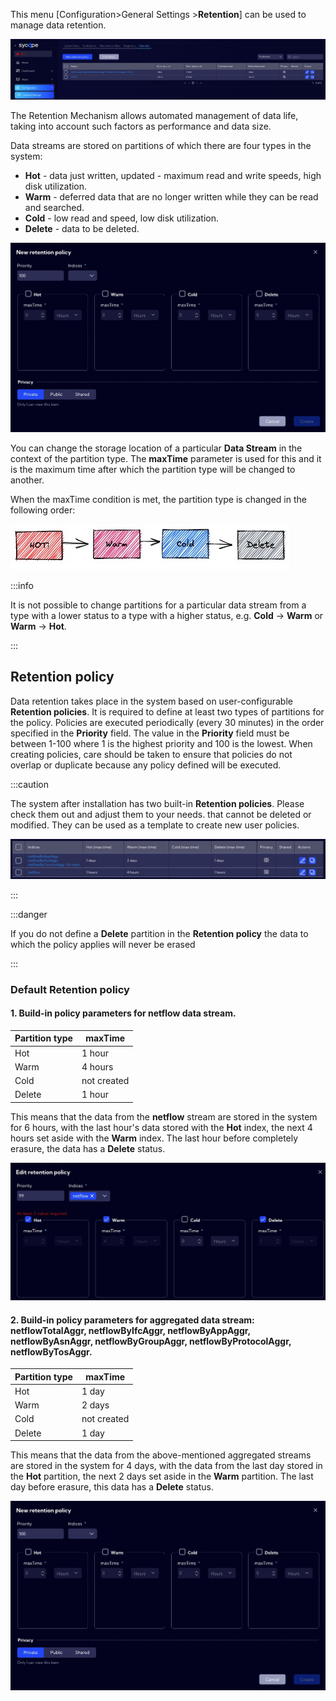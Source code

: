This menu [Configuration>General Settings >**Retention**] can be used to manage data retention. 

![image-20221025090418218](Retention_assets/image-20221025090418218.png)

The Retention Mechanism allows automated management of data life, taking into account such factors as performance and data size.

Data streams are stored on partitions of which there are four types in the system:

- **Hot** - data just written, updated - maximum read and write speeds, high disk
  utilization.
- **Warm** - deferred data that are no longer written while they can be read and searched.
- **Cold** - low read and speed, low disk utilization.
- **Delete** - data to be deleted.

![image-20221025092205878](Retention_assets/image-20221025092205878.png)

You can change the storage location of a particular **Data Stream** in the context of the partition type. The **maxTime** parameter is used for this and it is the maximum time after which the partition type will be changed to another.

When the maxTime condition is met, the partition type is changed in the following order:

![image-20221025093248674](Retention_assets/image-20221025093248674.png)



:::info

It is not possible to change partitions for a particular data stream from a type with a lower status to a type with a higher status, e.g. **Cold** -> **Warm** or **Warm** -> **Hot**.

:::




## Retention policy

Data retention takes place in the system based on user-configurable **Retention policies**. It is required to define at least two types of partitions for the policy. Policies are executed periodically (every 30 minutes) in the order specified in the **Priority** field. The value in the **Priority** field must be between 1-100 where 1 is the highest priority and 100 is the lowest. When creating policies, care should be taken to ensure that policies do not overlap or duplicate because any policy defined will be executed.



:::caution

The system after installation has two built-in **Retention policies**. Please check them out and adjust them to your needs. that cannot be deleted or modified. They can be used as a template to create new user policies.

![image-20221025100215166](Retention_assets/image-20221025100215166.png)

:::



:::danger

If you do not define a **Delete** partition in the **Retention policy** the data to which the policy applies will never be erased

:::



### Default Retention policy

#### 1. Build-in policy parameters for netflow data stream.

| Partition type | maxTime     |
| -------------- | ----------- |
| Hot            | 1 hour      |
| Warm           | 4 hours     |
| Cold           | not created |
| Delete         | 1 hour      |

This means that the data from the **netflow** stream are stored in the system for 6 hours, with the last hour's data stored with the **Hot** index, the next 4 hours set aside with the **Warm** index. The last hour before completely erasure, the data has a **Delete** status.

![image-20221025101002886](Retention_assets/image-20221025101002886.png)



#### 2. Build-in policy parameters for aggregated data stream: netflowTotalAggr, netflowByIfcAggr, netflowByAppAggr, netflowByAsnAggr, netflowByGroupAggr, netflowByProtocolAggr, netflowByTosAggr.

| Partition type | maxTime     |
| -------------- | ----------- |
| Hot            | 1 day       |
| Warm           | 2 days      |
| Cold           | not created |
| Delete         | 1 day       |

This means that the data from the above-mentioned aggregated streams are stored in the system for 4 days, with the data from the last day stored in the **Hot** partition, the next 2 days set aside in the **Warm** partition. The last day before erasure, this data has a **Delete** status.



![image-20221025092205878](Retention_assets/image-20221025092205878.png)





